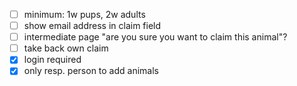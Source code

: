 - [  ] minimum: 1w pups, 2w adults
- [  ] show email address in claim field
- [  ] intermediate page "are you sure you want to claim this animal"?
- [  ] take back own claim
- [X] login required
- [X] only resp. person to add animals
